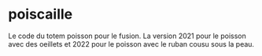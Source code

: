 # poiscaille
Le code du totem poisson pour le fusion.
La version 2021 pour le poisson avec des oeillets et 2022 pour le poisson avec le ruban cousu sous la peau.

